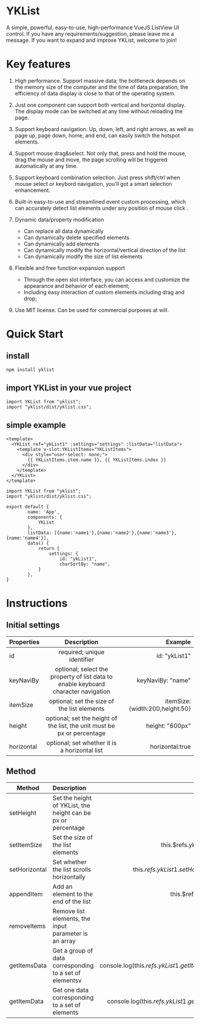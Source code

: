 # YKList
A simple, powerful, easy-to-use, high-performance VueJS ListView UI control.
If you have any requirements/suggestion, please leave me a message.
If you want to expand and improve YKList, welcome to join!

# Key features
1. High performance. Support massive data; the bottleneck depends on the memory size of the computer and the time of data preparation; the efficiency of data display is close to that of the operating system.

2. Just one component can support both vertical and horizontal display. The display mode can be switched at any time without reloading the page.

3. Support keyboard navigation. Up, down, left, and right arrows, as well as page up, page down, home, and end, can easily switch the hotspot elements.

4. Support mouse drag&select. Not only that, press and hold the mouse, drag the mouse and move, the page scrolling will be triggered automatically at any time.

5. Support keyboard combination selection. Just press shift/ctrl when mouse select or keybord navigation, you'll got a smart selection enhancement.

5. Built-in easy-to-use and streamlined event custom processing, which can accurately detect list elements under any position of mouse click .

6. Dynamic data/property modification
    + Can replace all data dynamically
    + Can dynamically delete specified elements
    + Can dynamically add elements
    + Can dynamically modify the horizontal/vertical direction of the list
    + Can dynamically modify the size of list elements

7. Flexible and free function expansion support
    + Through the open slot interface, you can access and customize the appearance and behavior of each element;
    + Including easy interaction of custom elements including drag and drop;
    
8. Use MIT license. Can be used for commercial purposes at will.   



# Quick Start
## install

    npm install yklist

## import YKList in your vue project    

    import YKList from "yklist";
    import "yklist/dist/yklist.css";

## simple example
```
<template>
  <YKList ref="ykList1" :settings="settings" :listData="listData">
    <template v-slot:YKListItems="YKListItems">
      <div style="user-select: none;">
        {{ YKListItems.item.name }}, {{ YKListItems.index }}
      </div>
    </template>
  </YKList>
</template>

import YKList from "yklist";
import "yklist/dist/yklist.css";

export default {
		name: 'App',
		components: {
			YKList
		},
        listData: [{name:'name1'},{name:'name2'},{name:'name3'},{name:'name4'}],
		data() {
			return {
				settings: {
					id: "ykList1",
                    charSortBy: "name",
			}
		},
}		
```

# Instructions

## Initial settings

Properties|Description|Example
--|:--:|--:
id|required;  unique identifier|id: "ykList1"
keyNaviBy|optional; select the property of list data to enable keyboard character navigation|keyNaviBy: "name"
itemSize|optional; set the size of the list elements|itemSize: {width:200,height:50}
height|optional; set the height of the list, the unit must be px or percentage|height: "600px"
horizontal|optional; set whether it is a horizontal list|horizontal:true


## Method
Method|Description|Example
--|:--|--:
setHeight|Set the height of YKList, the height can be px or percentage| this.$refs.ykList1.setHeight("800px");
setItemSize|Set the size of the list elements| this.$refs.ykList1.setItemSize({width:200, height:36});
setHorizontal|Set whether the list scrolls horizontally|this.$refs.ykList1.setHorizontal(!this.$refs.ykList1.getHorizontal());
appendItem|Add an element to the end of the list|this.$refs.ykList1.appendItem({name: 'yklist123'});
removeItems|Remove list elements, the input parameter is an array||this.$refs.ykList1.removeItems(this.$refs.ykList1.getSelectedItems());
getItemsData|Get a group of data corresponding to a set of elementsv|console.log(this.$refs.ykList1.getItems(this.$refs.ykList1.getSelectedItems()));
getItemData|Get one data corresponding to a set of elements|console.log(this.$refs.ykList1.getItemData(this.$refs.ykList1.getHotItem()));


